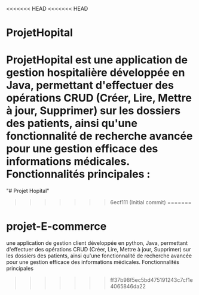 <<<<<<< HEAD
<<<<<<< HEAD
# ProjetHopital
ProjetHopital est une application de gestion hospitalière développée en Java, permettant d'effectuer des opérations CRUD (Créer, Lire, Mettre à jour, Supprimer) sur les dossiers des patients, ainsi qu'une fonctionnalité de recherche avancée pour une gestion efficace des informations médicales.  Fonctionnalités principales :
=======
"# Projet Hopital" 
>>>>>>> 6ecf111 (Initial commit)
=======
# projet-E-commerce
 une application de gestion client développée en python, Java, permettant d'effectuer des opérations CRUD (Créer, Lire, Mettre à jour, Supprimer) sur les dossiers des patients, ainsi qu'une fonctionnalité de recherche avancée pour une gestion efficace des informations médicales.  Fonctionnalités principales 
>>>>>>> ff37b98f5ec5bd475191243c7cf1e4065846da22
